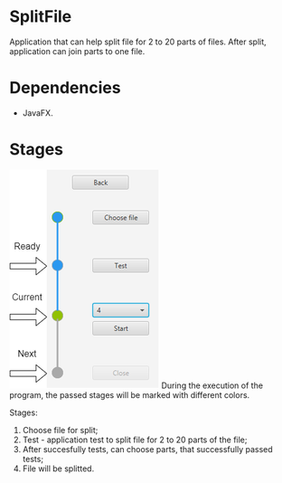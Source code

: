 # SplitFile

Application that can help split file for 2 to 20 parts of files. After split, application can join parts to one file.

# Dependencies
- JavaFX.

# Stages
![alt text](https://github.com/Hoppering/SplitFile/blob/master/Stages.png)
During the execution of the program, the passed stages will be marked with different colors.

Stages:
1. Choose file for split;
2. Test - application test to split file for 2 to 20 parts of the file; 
3. After succesfully tests, can choose parts, that successfully passed tests;
4. File will be splitted.
